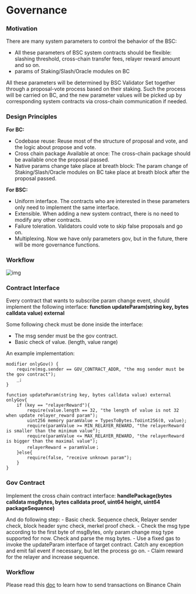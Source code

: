 # Governance

### Motivation <a id="motivation"></a>

There are many system parameters to control the behavior of the BSC:

* All these parameters of BSC system contracts should be flexible: slashing threshold, cross-chain transfer fees, relayer reward amount and so on.
* params of Staking/Slash/Oracle modules on BC

All these parameters will be determined by BSC Validator Set together through a proposal-vote process based on their staking. Such the process will be carried on BC, and the new parameter values will be picked up by corresponding system contracts via cross-chain communication if needed.

### Design Principles <a id="design-principles"></a>

**For BC:**

* Codebase reuse: Reuse most of the structure of proposal and vote, and the logic about propose and vote.
* Cross chain package Available at once: The cross-chain package should be available once the proposal passed.
* Native params change take place at breath block: The param change of Staking/Slash/Oracle modules on BC take place at breath block after the proposal passed.

**For BSC:**

* Uniform interface. The contracts who are interested in these parameters only need to implement the same interface.
* Extensible. When adding a new system contract, there is no need to modify any other contracts.
* Failure toleration. Validators could vote to skip false proposals and go on.
* Multiplexing. Now we have only parameters gov, but in the future, there will be more governance functions.

### Workflow <a id="workflow"></a>

![img](https://docs.binance.org/assets/gov-workflow.png)

### Contract Interface <a id="contract-interface"></a>

Every contract that wants to subscribe param change event, should implement the following interface: **function updateParam\(string key, bytes calldata value\) external**

Some following check must be done inside the interface:

* The msg sender must be the gov contract.
* Basic check of value. \(length, value range\)

An example implementation:

```text
modifier onlyGov() {
    require(msg.sender == GOV_CONTRACT_ADDR, "the msg sender must be the gov contract");
    _;
}

function updateParam(string key, bytes calldata value) external onlyGov{
    if (key == "relayerReward"){
        require(value.length == 32, "the length of value is not 32 when update relayer_reward param");
        uint256 memory paramValue = TypesToBytes.ToUint256(0, value);
        require(paramValue >= MIN_RELAYER_REWARD, "the relayerReward is smaller than the minimum value");
        require(paramValue <= MAX_RELAYER_REWARD, "the relayerReward is bigger than the maximal value");
        relayerReward = paramValue；
    }else{
        require(false, "receive unknown param");
    }
}
```

### Gov Contract <a id="gov-contract"></a>

Implement the cross chain contract interface: **handlePackage\(bytes calldata msgBytes, bytes calldata proof, uint64 height, uint64 packageSequence\)**

And do following step: - Basic check. Sequence check, Relayer sender check, block header sync check, merkel proof check. - Check the msg type according to the first byte of msgBytes, only param change msg type supported for now. Check and parse the msg bytes. - Use a fixed gas to invoke the updateParam interface of target contract. Catch any exception and emit fail event if necessary, but let the process go on. - Claim reward for the relayer and increase sequence.

### Workflow <a id="workflow_1"></a>

Please read this [doc](https://docs.binance.org/guides/concepts/bsc-gov.html) to learn how to send transactions on Binance Chain

